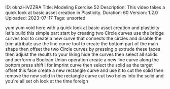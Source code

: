 ID: oknzHiVZZRA
Title: Modeling Exercise 52
Description: This video takes a quick look at basic asset creation in Plasticity.
Duration: 60
Version: 1.2.0
Uploaded: 2023-07-17
Tags: unsorted

yum yum
void here with a quick look at basic
asset creation and plasticity let's
build this simple part start by creating
two Circle curves use the bridge curves
tool to create a new curve that connects
the circles and disable the trim
attribute use the line curve tool to
create the bottom part of the main shape
then offset the two Circle curves by
pressing o
extrude these faces
then adjust the results to your liking
hide the curves then select all solids
and perform a Boolean Union operation
create a new line curve along the bottom
press shift I for imprint curve then
select the solid as the target offset
this face create a new rectangle curve
and use it to cut the solid then remove
the new solid in the rectangle curve cut
two holes into the solid and you're all
set
oh look at the time
foreign
